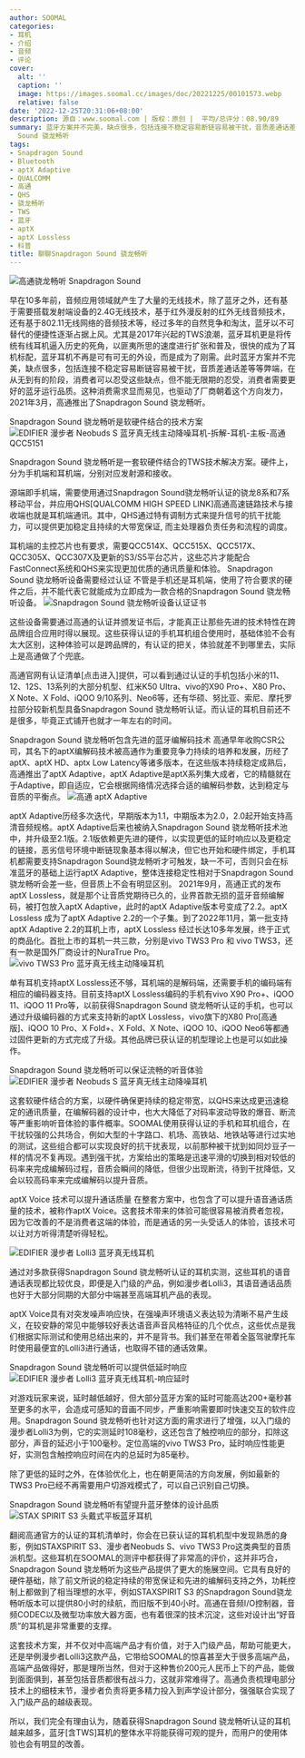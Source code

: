 ```yaml
---
author: SOOMAL
categories:
- 耳机
- 介绍
- 音频
- 评论
cover:
  alt: ''
  caption: ''
  image: https://images.soomal.cc/images/doc/20221225/00101573.webp
  relative: false
date: '2022-12-25T20:31:06+08:00'
description: 源自：www.soomal.com | 版权：原创 |  平均/总评分：08.90/89
summary: 蓝牙方案并不完美，缺点很多，包括连接不稳定容易断链容易被干扰，音质差通话差等等弊端，在从无到有的阶段，消费者可以忍受这些缺点，但不能无限期的忍受，消费者需要更好的蓝牙运行品质。这种消费需求显而易见，也驱动了厂商朝着这个方向发力，2021年3月，高通推出了Snapdragon
  Sound 骁龙畅听
tags:
- Snapdragon Sound
- Bluetooth
- aptX Adaptive
- QUALCOMM
- 高通
- QHS
- 骁龙畅听
- TWS
- 蓝牙
- aptX
- aptX Lossless
- 科普
title: 聊聊Snapdragon Sound 骁龙畅听
---
```


![高通骁龙畅听 Snapdragon Sound](https://images.soomal.cc/images/doc/20221116/00100970_01.webp)



早在10多年前，音频应用领域就产生了大量的无线技术，除了蓝牙之外，还有基于需要搭载发射端设备的2.4G无线技术，基于红外漫反射的红外无线音频技术，还有基于802.11无线网络的音频技术等，经过多年的自然竞争和淘汰，蓝牙以不可替代的便捷性逐渐占据上风。尤其是2017年兴起的TWS浪潮，蓝牙耳机更是将传统有线耳机逼入历史的死角，以匪夷所思的速度进行扩张和普及，很快的成为了耳机标配，蓝牙耳机不再是可有可无的外设，而是成为了刚需。此时蓝牙方案并不完美，缺点很多，包括连接不稳定容易断链容易被干扰，音质差通话差等等弊端，在从无到有的阶段，消费者可以忍受这些缺点，但不能无限期的忍受，消费者需要更好的蓝牙运行品质。这种消费需求显而易见，也驱动了厂商朝着这个方向发力，2021年3月，高通推出了Snapdragon Sound 骁龙畅听。



Snapdragon Sound 骁龙畅听是软硬件结合的技术方案
![EDIFIER 漫步者 Neobuds S 蓝牙真无线主动降噪耳机-拆解-耳机-主板-高通 QCC5151](https://images.soomal.cc/images/doc/20220213/00097346_01.webp)




Snapdragon Sound 骁龙畅听是一套软硬件结合的TWS技术解决方案。硬件上，分为手机端和耳机端，分别对应发射源和接收。

源端即手机端，需要使用通过Snapdragon Sound骁龙畅听认证的骁龙8系和7系移动平台，并应用QHS[QUALCOMM HIGH SPEED LINK]高通高速链路技术与接收端也就是耳机端通讯。其中，QHS通过特有调制方式来提升信号的抗干扰能力，可以提供更加稳定且持续的大带宽保证, 而主处理器负责任务和流程的调度。



耳机端的主控芯片也有要求，需要QCC514X、QCC515X、QCC517X、QCC305X、QCC307X及更新的S3/S5平台芯片，这些芯片才能配合FastConnect系统和QHS来实现更加优质的通讯质量和体验。
Snapdragon Sound 骁龙畅听设备需要经过认证
不管是手机还是耳机端，使用了符合要求的硬件之后，并不能代表它就能成为立即成为一款合格的Snapdragon Sound 骁龙畅听设备。
![Snapdragon Sound 骁龙畅听设备认证证书](https://images.soomal.cc/images/doc/20221218/00101469.webp)




这些设备需要通过高通的认证并颁发证书后，才能真正让那些先进的技术特性在跨品牌组合应用时得以展现。这些获得认证的手机耳机组合使用时，基础体验不会有太大区别，这种体验可以是跨品牌的，有认证的把关，体验就差不到哪里去，实际上是高通做了个兜底。

高通官网有认证清单[点击进入]提供，可以看到通过认证的手机包括小米的11、12、12S、13系列的大部分机型、红米K50 Ultra、vivo的X90 Pro+、X80 Pro、X Note、X Fold、iQOO 9/10系列、Neo6等，还有华硕、努比亚、索尼、摩托罗拉部分较新机型具备Snapdragon Sound 骁龙畅听认证。而认证的耳机目前还不是很多，毕竟正式铺开也就才一年左右的时间。

Snapdragon Sound 骁龙畅听包含先进的蓝牙编解码技术
高通早年收购CSR公司，其名下的aptX编解码技术被高通作为重要竞争力持续的培养和发展，历经了aptX、aptX HD、aptx Low Latency等诸多版本，在这些版本持续稳定成熟后，高通推出了aptX Adaptive，aptX Adaptive是aptX系列集大成者，它的精髓就在于Adaptive，即自适应，它会根据网络情况选择合适的编解码参数，达到稳定与音质的平衡点。
![高通 aptX Adaptive](https://images.soomal.cc/images/doc/20221220/00101471_01.webp)




aptX Adaptive历经多次迭代，早期版本为1.1，中期版本为2.0，2.0起开始支持高清音频规格。aptX Adaptive后来也被纳入Snapdragon Sound 骁龙畅听技术池中，并升级至2.1版。2.1版依赖更先进的硬件，以实现更低的延时响应以及更稳定的链接，恶劣信号环境中断链现象基本得以解决，但它也开始和硬件绑定，手机耳机都需要支持Snapdragon Sound骁龙畅听才可触发，缺一不可，否则只会在标准蓝牙的基础上运行aptX Adaptive，整体连接稳定性相对于Snapdragon Sound骁龙畅听会差一些，但音质上不会有明显区别。
2021年9月，高通正式的发布aptX Lossless，就是那个让音质党期待已久的，业界首款无损的蓝牙音频编解码，被打包放入aptX Adaptive，此时的aptX Adaptive版本号变成了2.2。aptX Lossless 成为了aptX Adaptive 2.2的一个子集。到了2022年11月，第一批支持aptX Adaptive 2.2的耳机上市，aptX Lossless 经过长达10多年发展，终于正式的商品化。首批上市的耳机一共三款，分别是vivo TWS3 Pro 和 vivo TWS3，还有一款是国外厂商设计的NuraTrue Pro。
![vivo TWS3 Pro 蓝牙真无线主动降噪耳机](https://images.soomal.cc/images/doc/20221124/00101046.webp)




单有耳机支持aptX Lossless还不够，耳机端的是解码端，还需要手机的编码端有相应的编码器支持。目前支持aptX Lossless编码的手机有vivo X90 Pro+、iQOO 11、iQOO 11 Pro等，以前获得Snapdragon Sound 骁龙畅听认证的手机，也可以通过升级编码器的方式来支持新的aptX Lossless，vivo旗下的X80 Pro[高通版]、iQOO 10 Pro、X Fold+、X Fold、X Note、iQOO 10、iQOO Neo6等都通过固件更新的方式完成了升级。其他品牌已获认证的机型理论上也是可以如此操作。

Snapdragon Sound 骁龙畅听可以保证流畅的听音体验
![EDIFIER 漫步者 Neobuds S 蓝牙真无线主动降噪耳机](https://images.soomal.cc/images/doc/20220213/00097335.webp)




这套软硬件结合的方案，以硬件确保更持续的稳定带宽，以QHS来达成更迅速稳定的通讯质量，在编解码器的设计中，也大大降低了对码率波动导致的爆音、断流等严重影响听音体验的事件概率。SOOMAL使用获得认证的手机和耳机组合，在干扰较强的公共场合，例如大型的十字路口、机场、高铁站、地铁站等进行过实地的测试，这些组合都可以实现良好的抗干扰表现，以前那种被干扰到如同炒豆子一样的情况不复再现。遇到强干扰，方案给出的策略是迅速平滑的切换到相对较低的码率来完成编解码过程，音质会瞬间的降低，但很少出现断流，待到干扰降低，又会以较高码率来完成编解码以提升音质。

aptX Voice 技术可以提升通话质量
在整套方案中，也包含了可以提升语音通话质量的技术，被称作aptX Voice。这套技术带来的体验可能很容易被消费者忽视，因为它改善的不是消费者这端的体验，而是通话的另一头受话人的体验，该技术可以让对方听得清楚听得轻松。

![EDIFIER 漫步者 Lolli3 蓝牙真无线耳机](https://images.soomal.cc/images/doc/20221107/00100894.webp)




通过对多款获得Snapdragon Sound 骁龙畅听认证的耳机实测，这些耳机的语音通话表现都比较优良，即便是入门级的产品，例如漫步者Lolli3，其语音通话品质也好于大部分同期的大部分中端甚至高端耳机产品的表现。

aptX Voice具有对突发噪声响应快，在强噪声环境语义表达较为清晰不易产生歧义，在较安静的常见中能够较好表达语音声音风格特征的几个优点，这些优点是我们根据实际测试和使用总结出来的，并不是背书。我们甚至在带着全盔驾驶摩托车时使用最便宜的Lolli3进行通话，也取得不错的通话效果。

Snapdragon Sound 骁龙畅听可以提供低延时响应
![EDIFIER 漫步者 Lolli3 蓝牙真无线耳机-响应延时](https://images.soomal.cc/images/doc/20221118/00101005.webp)




对游戏玩家来说，延时越低越好，但大部分蓝牙方案的延时可能高达200+毫秒甚至更多的水平，会造成可感知的音画不同步，严重影响需要即时快速交互的软件应用。Snapdragon Sound 骁龙畅听也针对这方面的需求进行了增强，以入门级的漫步者Lolli3为例，它的实测延时108毫秒，这还包含了触控响应的部分，扣除这部分，声音的延迟小于100毫秒。定位高端的vivo TWS3 Pro，延时响应性能更好，实测包含触控响应时间在内的总延时为85毫秒。

除了更低的延时之外，在体验优化上，也在朝更简洁的方向发展，例如最新的TWS3 Pro已经不再需要用户切游戏模式了，可以自己识别自己切换。

Snapdragon Sound 骁龙畅听有望提升蓝牙整体的设计品质
![STAX SPIRIT S3 头戴式平板蓝牙耳机](https://images.soomal.cc/images/doc/20220220/00097454.webp)




翻阅高通官方的认证的耳机清单时，你会在已获认证的耳机机型中发现熟悉的身影，例如STAXSPIRIT S3、漫步者Neobuds S、vivo TWS3 Pro这类典型的音质派机型。这些耳机在SOOMAL的测评中都获得了非常高的评价，这并非巧合，Snapdragon Sound 骁龙畅听为这些产品提供了更大的施展空间。它具有良好的硬件基础，除了前文所说的稳定持续的带宽保证和先进的编解码支持之外，功耗控制上都做到了相当理想的水平，例如STAXSPIRIT S3 的Snapdragon Sound骁龙畅听版本可以提供80小时的续航，而旧版不到40小时。高通在音频I/O控制器，音频CODEC以及微型功率放大器方面，也有着很深的技术沉淀，这些对设计出“好音质”的耳机是非常重要的支撑。

这套技术方案，并不仅对中高端产品才有价值，对于入门级产品，帮助可能更大，还是举例漫步者Lolli3这款产品，它带给SOOMAL的惊喜甚至大于很多高端产品，高端产品做得好，那是理所当然，但对于这种售价200元人民币上下的产品，能做到面面俱到，甚至包括音质都很有战斗力，这就非常难得了。高通负责梳理电部分技术上的细枝末节，漫步者负责将更多精力投入到声学设计部分，强强联合实现了入门级产品的越级表现。

所以，我们完全有理由认为，随着获得Snapdragon Sound 骁龙畅听认证的耳机越来越多，蓝牙[含TWS]耳机的整体水平将能获得可观的提升，而用户的使用体验也会有明显的改善。